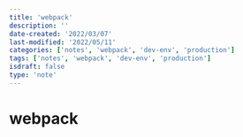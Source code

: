 ```yaml
---
title: 'webpack'
description: ''
date-created: '2022/03/07'
last-modified: '2022/05/11'
categories: ['notes', 'webpack', 'dev-env', 'production']
tags: ['notes', 'webpack', 'dev-env', 'production']
isdraft: false
type: 'note'
---
```


# webpack
